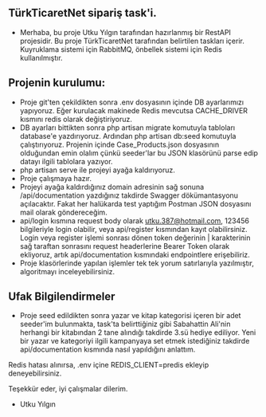 ## TürkTicaretNet sipariş task'i.

- Merhaba, bu proje Utku Yılgın tarafından hazırlanmış bir RestAPI projesidir. Bu proje TürkTicaretNet tarafından
belirtilen taskları içerir. Kuyruklama sistemi için RabbitMQ, önbellek sistemi için Redis kullanılmıştır.

## Projenin kurulumu:
- Proje git'ten çekildikten sonra .env dosyasının içinde DB ayarlarımızı yapıyoruz. Eğer kurulacak makinede Redis mevcutsa CACHE_DRIVER kısmını redis olarak değiştiriyoruz.
- DB ayarları bittikten sonra php artisan migrate komutuyla tabloları database'e yazdırıyoruz. Ardından php artisan db:seed komutuyla çalıştırıyoruz. Projenin içinde Case_Products.json dosyasının olduğundan emin olalım çünkü seeder'lar bu JSON klasörünü parse edip datayı ilgili tablolara yazıyor.
- php artisan serve ile projeyi ayağa kaldırıyoruz.
- Proje çalışmaya hazır.
- Projeyi ayağa kaldırdığınız domain adresinin sağ sonuna /api/documentation yazdığınız takdirde Swagger dökümantasyonu açılacaktır. Fakat her halükarda test yaptığım Postman JSON dosyasını mail olarak göndereceğim.
- api/login kısmına request body olarak utku.387@hotmail.com, 123456 bilgileriyle login olabilir, veya api/register kısmından kayıt olabilirsiniz. Login veya register işlemi sonrası dönen token değerinin | karakterinin sağ taraftan sonrasını request headerlerine Bearer Token olarak ekliyoruz, artık api/documentation kısmındaki endpointlere erişebiliriz.
- Proje klasörlerinde yapılan işlemler tek tek yorum satırlarıyla yazılmıştır, algoritmayı inceleyebilirsiniz.

## Ufak Bilgilendirmeler
- Proje seed edildikten sonra yazar ve kitap kategorisi içeren bir adet seeder'im bulunmakta, task'ta belirttiğiniz gibi Sabahattin Ali'nin herhangi bir kitabından 2 tane alındığı takdirde 3.sü hediye ediliyor.
Yeni bir yazar ve kategoriyi ilgili kampanyaya set etmek istediğiniz takdirde api/documentation kısmında nasıl yapıldığını anlattım.

Redis hatası alınırsa, .env içine REDIS_CLIENT=predis ekleyip deneyebilirsiniz.

Teşekkür eder, iyi çalışmalar dilerim.

- Utku Yılgın
